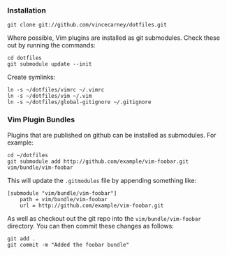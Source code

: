 ### Installation

    git clone git://github.com/vincecarney/dotfiles.git

Where possible, Vim plugins are installed as git submodules. Check these out by
running the commands:

    cd dotfiles
    git submodule update --init

Create symlinks:

    ln -s ~/dotfiles/vimrc ~/.vimrc
    ln -s ~/dotfiles/vim ~/.vim
    ln -s ~/dotfiles/global-gitignore ~/.gitignore

### Vim Plugin Bundles

Plugins that are published on github can be installed as submodules. For
example:

    cd ~/dotfiles
    git submodule add http://github.com/example/vim-foobar.git vim/bundle/vim-foobar

This will update the `.gitmodules` file by appending something like:

    [submodule "vim/bundle/vim-foobar"]
        path = vim/bundle/vim-foobar
        url = http://github.com/example/vim-foobar.git
    
As well as checkout out the git repo into the
`vim/bundle/vim-foobar` directory. You can then commit these changes
as follows:

    git add .
    git commit -m "Added the foobar bundle"
